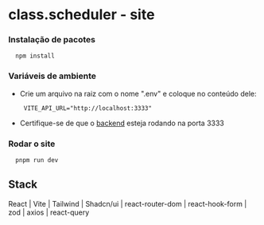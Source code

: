 # class.scheduler - site

### Instalação de pacotes
  ```
    npm install
  ```

### Variáveis de ambiente
- Crie um arquivo na raiz com o nome ".env" e coloque no conteúdo dele:
   ```
    VITE_API_URL="http://localhost:3333"
   ```
 - Certifique-se de que o [backend](https://github.com/pvillor/class-scheduler-server) esteja rodando na porta 3333

### Rodar o site
```
  pnpm run dev
```

## Stack
React | Vite | Tailwind | Shadcn/ui | react-router-dom | react-hook-form | zod | axios | react-query
